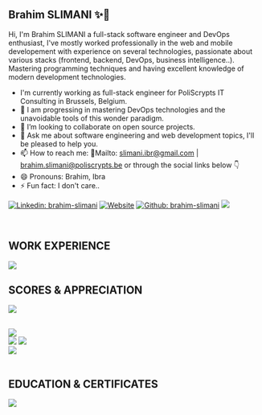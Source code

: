 ## Brahim SLIMANI  ✨👋

Hi, I'm Brahim SLIMANI a full-stack software engineer and DevOps enthusiast, I've mostly worked professionally in the web and mobile developement with experience on several technologies, passionate about various stacks (frontend, backend, DevOps, business intelligence..). Mastering programming techniques and having excellent knowledge of modern development technologies.

- I'm currently working as full-stack engineer for PoliScrypts IT Consulting in Brussels, Belgium.
- 🌱 I am progressing in mastering DevOps technologies and the unavoidable tools of this wonder paradigm.
- 👯 I’m looking to collaborate on open source projects.
- 💬 Ask me about software engineering and web development topics, I'll be pleased to help you. 
- 📫 How to reach me: 📧Mailto: [slimani.ibr@gmail.com](slimani.ibr@gmail.com) | [brahim.slimani@poliscrypts.be](brahim.slimani@poliscrypts.be) or through the social links below 👇
- 😄 Pronouns: Brahim, Ibra
- ⚡ Fun fact: I don't care..

<!-- CONTACT LINKS -->
[![Linkedin: brahim-slimani](https://img.shields.io/badge/-brahim.slimani-blue?style=flat&logo=Linkedin&logoColor=white&link=https://www.linkedin.com/in/brahim-slimani/)](https://www.linkedin.com/in/brahim-slimani/)
[![Website](https://img.shields.io/badge/-portfolio-red?style=flat&logo=appveyor&logoColor=white&link=https://brahim-slimani.github.io/profile/)](https://brahim-slimani.github.io/portfolio/)
[![Github: brahim-slimani](https://img.shields.io/badge/-brahim.slimani-success?style=flat&logo=Github&logoColor=white&link=https://github.com/brahim-slimani)](https://github.com/brahim-slimani)
![](https://visitor-badge.glitch.me/badge?page_id=slimani-ibrahim)

<br/>

## WORK EXPERIENCE

<img src="https://cr-ss-service.azurewebsites.net/api/ScreenShot?widget=work-experience&username=brahim-slimani&branding=false&style=color:gray"></img>
<br/>

## SCORES & APPRECIATION

<img src="https://cr-ss-service.azurewebsites.net/api/ScreenShot?widget=summary&username=brahim-slimani&branding=false"></img>
<br/>

<!-- ## TECHNICAL SKILLS
<img src="https://cr-skills-chart-widget.azurewebsites.net/api/api?username=brahim-slimani&branding=false&show-other-skills=true&bg=282a36"></img> -->

<br/>
<div> 
  <img src="https://github-profile-summary-cards.vercel.app/api/cards/profile-details?username=brahim-slimani&layout=compact&theme=dracula"><br/>
  <img src="https://github-readme-statsss-sigma.vercel.app/api?username=brahim-slimani&show_icons=true&locale=en&theme=dark">
  <img src="https://github-readme-streak-stats.herokuapp.com/?user=brahim-slimani&theme=dark"><br/>
  <img src="https://github-readme-stats-sigma-five.vercel.app/api/top-langs/?username=brahim-slimani&layout=compact&theme=dark">
<!-- <img src="https://github-readme-stats.vercel.app/api?username=slimani-ibrahim&show_icons=true&theme=dracula&count_private=true" width="420"> -->
</div>
<br/>

## EDUCATION & CERTIFICATES
<div>
<img src="https://cr-ss-service.azurewebsites.net/api/ScreenShot?widget=education&username=brahim-slimani&layout=compact&branding=false&style=color:grey"></img>
</div>
<!--START_SECTION:waka-->

<!--END_SECTION:waka-->
